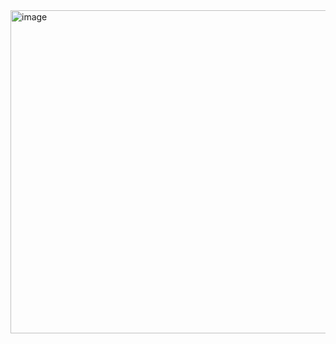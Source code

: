 <img width="808" height="517" alt="image" src="https://github.com/user-attachments/assets/a6c15d12-f3fd-4eb8-b83c-613bcaeaf6fa" />

